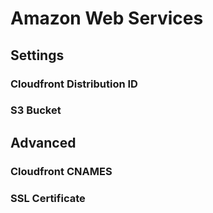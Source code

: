 # Amazon Web Services

## Settings

### Cloudfront Distribution ID

### S3 Bucket

## Advanced

### Cloudfront CNAMES
### SSL Certificate

